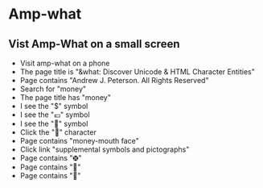 # Amp-what
## Vist Amp-What on a small screen

* Visit amp-what on a phone
* The page title is "&what: Discover Unicode & HTML Character Entities"
* Page contains "Andrew J. Peterson. All Rights Reserved"
* Search for "money"
* The page title has "money"
* I see the "$" symbol
* I see the "💶" symbol
* I see the "🤑" symbol
* Click the "🤑" character
* Page contains "money-mouth face"
* Click link "supplemental symbols and pictographs"
* Page contains "🤀"
* Page contains "🤎"
* Page contains "🧶"

